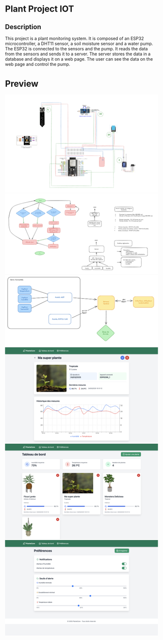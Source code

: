 
# Plant Project IOT

## Description

This project is a plant monitoring system. It is composed of an ESP32 microcontroller, a DHT11 sensor, a soil moisture sensor and a water pump. The ESP32 is connected to the sensors and the pump. It reads the data from the sensors and sends it to a server. The server stores the data in a database and displays it on a web page. The user can see the data on the web page and control the pump.

# Preview

![alt text](<documents/README/Capture d’écran 2025-02-10 à 11.08.56.png>)![alt text](<documents/README/Capture d’écran 2025-02-10 à 12.36.31.png>)![alt text](<documents/README/Capture d’écran 2025-03-23 à 21.47.52.png>)![alt text](<documents/README/Capture d’écran 2025-03-24 à 12.10.27.png>)![alt text](<documents/README/Capture d’écran 2025-03-24 à 12.10.35.png>)![alt text](<documents/README/Capture d’écran 2025-03-24 à 12.10.44.png>)

